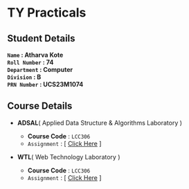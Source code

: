 # TY Practicals

## Student Details

**`Name` :  Atharva Kote<br>
`Roll Number` :  74<br>
`Department` :  Computer<br>
`Division` :  B<br>
`PRN Number` :  UCS23M1074<br>**

## Course Details

- **ADSAL**( Applied Data Structure & Algorithms Laboratory )
  - **Course Code** : `LCC306`
  - `Assignment` : [ [Click Here](/ADSAL-Practicals) ]

- **WTL**( Web Technology Laboratory )
  - **Course Code** : `LCC306`
  - `Assignment` : [ [Click Here](/WTL-Practicals) ]
